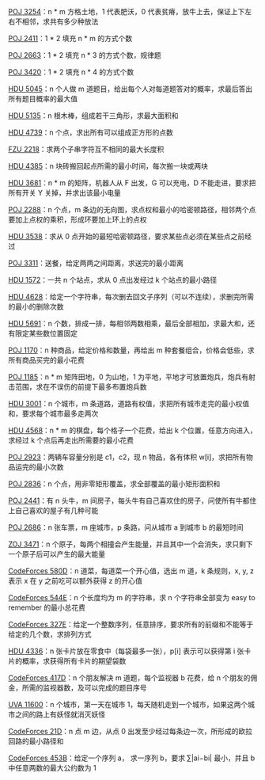 [POJ 3254](https://github.com/Hapoa/Accepted/blob/master/05%20-%20%E7%8A%B6%E5%8E%8Bdp/001%20-%20POJ%203254.md)：n * m 方格土地，1 代表肥沃，0 代表贫瘠，放牛上去，保证上下左右不相邻，求共有多少种放法

[POJ 2411](https://github.com/Hapoa/Accepted/blob/master/05%20-%20%E7%8A%B6%E5%8E%8Bdp/002%20-%20POJ%202411.md)：1 * 2 填充 n * m 的方式个数

[POJ 2663](https://github.com/Hapoa/Accepted/blob/master/05%20-%20%E7%8A%B6%E5%8E%8Bdp/003%20-%20POJ%202663.md)：1 * 2 填充 n * 3 的方式个数，规律题

[POJ 3420](https://github.com/Hapoa/Accepted/blob/master/05%20-%20%E7%8A%B6%E5%8E%8Bdp/004%20-%20POJ%203420.md)：1 * 2 填充 n * 4 的方式个数

[HDU 5045](https://github.com/Hapoa/Accepted/blob/master/05%20-%20%E7%8A%B6%E5%8E%8Bdp/005%20-%20HDU%205045.md)：n 个人做 m 道题目，给出每个人对每道题答对的概率，求最后答出所有题目概率的最大值

[HDU 5135](https://github.com/Hapoa/Accepted/blob/master/05%20-%20%E7%8A%B6%E5%8E%8Bdp/006%20-%20HDU%205135.md)：n 根木棒，组成若干三角形，求最大面积和

[HDU 4739](https://github.com/Hapoa/Accepted/blob/master/05%20-%20%E7%8A%B6%E5%8E%8Bdp/007%20-%20HDU%204739.md)：n 个点，求出所有可以组成正方形的点数

[FZU 2218](https://github.com/Hapoa/Accepted/blob/master/05%20-%20%E7%8A%B6%E5%8E%8Bdp/008%20-%20FZU%202218.md)：求两个子串字符互不相同的最大长度积

[HDU 4385](https://github.com/Hapoa/Accepted/blob/master/05%20-%20%E7%8A%B6%E5%8E%8Bdp/009%20-%20HDU%204385.md)：n 块砖搬回起点所需的最小时间，每次搬一块或两块

[HDU 3681](https://github.com/Hapoa/Accepted/blob/master/05%20-%20%E7%8A%B6%E5%8E%8Bdp/010%20-%20HDU%203681.md)：n * m 的矩阵，机器人从 F 出发，G 可以充电，D 不能走进，要求把所有开关 Y 关掉，并求出该最小电量

[POJ 2288](https://github.com/Hapoa/Accepted/blob/master/05%20-%20%E7%8A%B6%E5%8E%8Bdp/011%20-%20POJ%202288.md)：n 个点，m 条边的无向图，求点权和最小的哈密顿路径，相邻两个点要加上点权的乘积，形成环要加上环上的点权

[HDU 3538](https://github.com/Hapoa/Accepted/blob/master/05%20-%20%E7%8A%B6%E5%8E%8Bdp/012%20-%20HDU%203538.md)：求从 0 点开始的最短哈密顿路径，要求某些点必须在某些点之前经过

[POJ 3311](https://github.com/Hapoa/Accepted/blob/master/05%20-%20%E7%8A%B6%E5%8E%8Bdp/013%20-%20POJ%203311.md)：送餐，给定两两之间距离，求送完的最小距离

[HDU 1572](https://github.com/Hapoa/Accepted/blob/master/05%20-%20%E7%8A%B6%E5%8E%8Bdp/033%20-%20HDU%201572.md)：一共 n 个站点，求从 0 点出发经过 k 个站点的最小路径

[HDU 4628](https://github.com/Hapoa/Accepted/blob/master/05%20-%20%E7%8A%B6%E5%8E%8Bdp/014%20-%20HDU%204628.md)：给定一个字符串，每次删去回文子序列（可以不连续），求删完所需的最小的删除次数

[HDU 5691](https://github.com/Hapoa/Accepted/blob/master/05%20-%20%E7%8A%B6%E5%8E%8Bdp/015%20-%20HDU%205691.md)：n 个数，排成一排，每相邻两数相乘，最后全部相加，求最大和，还有限定某些数位置固定

[POJ 1170](https://github.com/Hapoa/Accepted/blob/master/05%20-%20%E7%8A%B6%E5%8E%8Bdp/016%20-%20POJ%201170.md)：n 种商品，给定价格和数量，再给出 m 种套餐组合，价格会低些，求所有商品买完的最小花费

[POJ 1185](https://github.com/Hapoa/Accepted/blob/master/05%20-%20%E7%8A%B6%E5%8E%8Bdp/017%20-%20POJ%201185.md)：n * m 矩阵田地，0 为山地，1 为平地，平地才可放置炮兵，炮兵有射击范围，求在不误伤的前提下最多布置炮兵数

[HDU 3001](https://github.com/Hapoa/Accepted/blob/master/05%20-%20%E7%8A%B6%E5%8E%8Bdp/018%20-%20HDU%203001.md)：n 个城市，m 条道路，道路有权值，求把所有城市走完的最小权值和，要求每个城市最多走两次

[HDU 4568](https://github.com/Hapoa/Accepted/blob/master/05%20-%20%E7%8A%B6%E5%8E%8Bdp/019%20-%20HDU%204568.md)：n * m 的棋盘，每个格子一个花费，给出 k 个位置，任意方向进入，求经过 k 个点后再走出所需要的最小花费

[POJ 2923](https://github.com/Hapoa/Accepted/blob/master/05%20-%20%E7%8A%B6%E5%8E%8Bdp/020%20-%20POJ%202923.md)：两辆车容量分别是 c1，c2，现 n 物品，各有体积 w[i]，求把所有物品运完的最小次数

[POJ 2836](https://github.com/Hapoa/Accepted/blob/master/05%20-%20%E7%8A%B6%E5%8E%8Bdp/021%20-%20POJ%202836.md)：n 个点，用非零矩形覆盖，求全部覆盖的最小矩形面积和

[POJ 2441](https://github.com/Hapoa/Accepted/blob/master/05%20-%20%E7%8A%B6%E5%8E%8Bdp/022%20-%20POJ%202441.md)：有 n 头牛，m 间房子，每头牛有自己喜欢住的房子，问使所有牛都住上自己喜欢的屋子有几种可能

[POJ 2686](https://github.com/Hapoa/Accepted/blob/master/05%20-%20%E7%8A%B6%E5%8E%8Bdp/023%20-%20POJ%202686.md)：n 张车票，m 座城市，p 条路，问从城市 a 到城市 b 的最短时间

[ZOJ 3471](https://github.com/Hapoa/Accepted/blob/master/05%20-%20%E7%8A%B6%E5%8E%8Bdp/024%20-%20ZOJ%203471.md)：n 个原子，每两个相撞会产生能量，并且其中一个会消失，求只剩下一个原子后可以产生的最大能量

[CodeForces 580D](https://github.com/Hapoa/Accepted/blob/master/05%20-%20%E7%8A%B6%E5%8E%8Bdp/025%20-%20CodeForces%20580D.md)：n 道菜，每道菜一个开心值，选出 m 道，k 条规则，x, y, z 表示 x 在 y 之前吃可以额外获得 z 的开心值

[CodeForces 544E](https://github.com/Hapoa/Accepted/blob/master/05%20-%20%E7%8A%B6%E5%8E%8Bdp/026%20-%20CodeForces%20544E.md)：n 个长度均为 m 的字符串，求 n 个字符串全部变为 easy to remember 的最小总花费

[CodeForces 327E](https://github.com/Hapoa/Accepted/blob/master/05%20-%20%E7%8A%B6%E5%8E%8Bdp/027%20-%20CodeForces%20327E.md)：给定一个整数序列，任意排序，要求所有的前缀和不能等于给定的几个数，求排列方式

[HDU 4336](https://github.com/Hapoa/Accepted/blob/master/05%20-%20%E7%8A%B6%E5%8E%8Bdp/028%20-%20HDU%204336.md)：n 张卡片放在零食中（每袋最多一张），p[i] 表示可以获得第 i 张卡片的概率，求获得所有卡片的期望袋数

[CodeForces 417D](https://github.com/Hapoa/Accepted/blob/master/05%20-%20%E7%8A%B6%E5%8E%8Bdp/029%20-%20CodeForces%20417D.md)：n 个朋友解决 m 道题，每个监视器 b 花费，给 n 个朋友的佣金，所需的监视器数，及可以完成的题目序号

[UVA 11600](https://github.com/Hapoa/Accepted/blob/master/05%20-%20%E7%8A%B6%E5%8E%8Bdp/030%20-%20UVA%2011600.md)：n 个城市，第一天在城市 1，每天随机走到一个城市，如果这两个城市之间的路上有妖怪就消灭妖怪

[CodeForces 21D](https://github.com/Hapoa/Accepted/blob/master/05%20-%20%E7%8A%B6%E5%8E%8Bdp/031%20-%20CodeForces%2021D.md)：n 点 m 边，从点 0 出发至少经过每条边一次，所形成的欧拉回路的最小路径和

[CodeForces 453B](https://github.com/Hapoa/Accepted/blob/master/05%20-%20%E7%8A%B6%E5%8E%8Bdp/032%20-%20CodeForces%20453B.md)：给定一个序列 a， 求一序列 b，要求 ∑|ai−bi| 最小，并且 b 中任意两数的最大公约数为 1

















